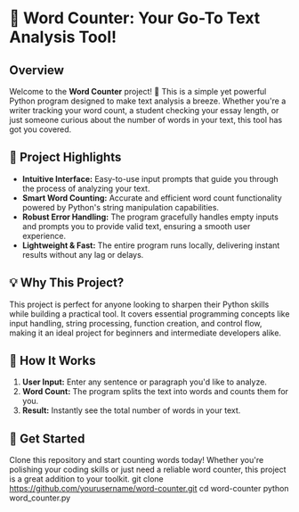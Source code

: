 # 📝 Word Counter: Your Go-To Text Analysis Tool!

## Overview

Welcome to the **Word Counter** project! 🚀 This is a simple yet powerful Python program designed to make text analysis a breeze. Whether you're a writer tracking your word count, a student checking your essay length, or just someone curious about the number of words in your text, this tool has got you covered.

## 🎯 Project Highlights

- **Intuitive Interface:** Easy-to-use input prompts that guide you through the process of analyzing your text.
- **Smart Word Counting:** Accurate and efficient word count functionality powered by Python's string manipulation capabilities.
- **Robust Error Handling:** The program gracefully handles empty inputs and prompts you to provide valid text, ensuring a smooth user experience.
- **Lightweight & Fast:** The entire program runs locally, delivering instant results without any lag or delays.

## 💡 Why This Project?

This project is perfect for anyone looking to sharpen their Python skills while building a practical tool. It covers essential programming concepts like input handling, string processing, function creation, and control flow, making it an ideal project for beginners and intermediate developers alike.

## 🚀 How It Works

1. **User Input:** Enter any sentence or paragraph you'd like to analyze.
2. **Word Count:** The program splits the text into words and counts them for you.
3. **Result:** Instantly see the total number of words in your text.

## 🎉 Get Started

Clone this repository and start counting words today! Whether you're polishing your coding skills or just need a reliable word counter, this project is a great addition to your toolkit.
git clone https://github.com/yourusername/word-counter.git
cd word-counter
python word_counter.py

